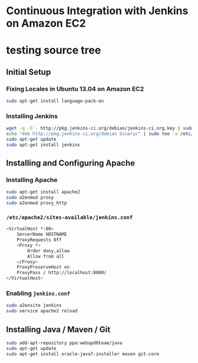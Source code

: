 Continuous Integration with Jenkins on Amazon EC2
=================================================

# testing source tree

## Initial Setup

### Fixing Locales in Ubuntu 13.04 on Amazon EC2

```bash
sudo apt-get install language-pack-en
```

### Installing Jenkins

```bash
wget -q -O - http://pkg.jenkins-ci.org/debian/jenkins-ci.org.key | sudo apt-key add -
echo "deb http://pkg.jenkins-ci.org/debian binary/" | sudo tee -a /etc/apt/sources.list.d/jenkins.list
sudo apt-get update
sudo apt-get install jenkins
```

## Installing and Configuring Apache

### Installing Apache

```bash
sudo apt-get install apache2
sudo a2enmod proxy
sudo a2enmod proxy_http
```

### `/etc/apache2/sites-available/jenkins.conf`

```bash
<VirtualHost *:80>
	ServerName HOSTNAME
	ProxyRequests Off
	<Proxy *>
		Order deny,allow
		Allow from all
	</Proxy>
	ProxyPreserveHost on
	ProxyPass / http://localhost:8080/
</VirtualHost>
```

### Enabling `jenkins.conf`

```bash
sudo a2ensite jenkins
sudo service apache2 reload
```

## Installing Java / Maven / Git

```bash
sudo add-apt-repository ppa:webupd8team/java
sudo apt-get update
sudo apt-get install oracle-java7-installer maven git-core

```
